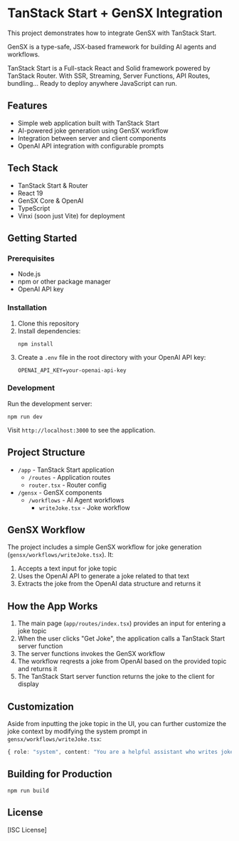 # TanStack Start + GenSX Integration

This project demonstrates how to integrate GenSX with TanStack Start.

GenSX is a type-safe, JSX-based framework for building AI agents and workflows.

TanStack Start is a Full-stack React and Solid framework powered by TanStack Router. With SSR, Streaming, Server Functions, API Routes, bundling... Ready to deploy anywhere JavaScript can run.

## Features

- Simple web application built with TanStack Start
- AI-powered joke generation using GenSX workflow
- Integration between server and client components
- OpenAI API integration with configurable prompts

## Tech Stack

- TanStack Start & Router
- React 19
- GenSX Core & OpenAI
- TypeScript
- Vinxi (soon just Vite) for deployment

## Getting Started

### Prerequisites

- Node.js
- npm or other package manager
- OpenAI API key

### Installation

1. Clone this repository
2. Install dependencies:
   ```
   npm install
   ```
3. Create a `.env` file in the root directory with your OpenAI API key:
   ```
   OPENAI_API_KEY=your-openai-api-key
   ```

### Development

Run the development server:

```
npm run dev
```

Visit `http://localhost:3000` to see the application.

## Project Structure

- `/app` - TanStack Start application
  - `/routes` - Application routes
  - `router.tsx` - Router config
- `/gensx` - GenSX components
  - `/workflows` - AI Agent workflows
    - `writeJoke.tsx` - Joke workflow

## GenSX Workflow

The project includes a simple GenSX workflow for joke generation (`gensx/workflows/writeJoke.tsx`). It:

1. Accepts a text input for joke topic
2. Uses the OpenAI API to generate a joke related to that text
3. Extracts the joke from the OpenAI data structure and returns it

## How the App Works

1. The main page (`app/routes/index.tsx`) provides an input for entering a joke topic
2. When the user clicks "Get Joke", the application calls a TanStack Start server function
3. The server functions invokes the GenSX workflow 
4. The workflow reqrests a joke from OpenAI based on the provided topic and returns it
5. The TanStack Start server function returns the joke to the client for display

## Customization

Aside from inputting the joke topic in the UI, you can further customize the joke context by modifying the system prompt in `gensx/workflows/writeJoke.tsx`:

```typescript
{ role: "system", content: "You are a helpful assistant who writes jokes which are fun and friendly." }
```

## Building for Production

```
npm run build
```

## License

[ISC License]
